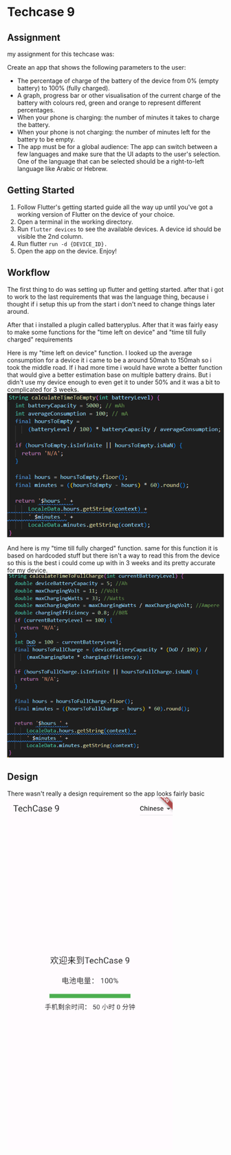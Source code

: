 # Techcase 9

## Assignment

my assignment for this techcase was:

Create an app that shows the following parameters to the user:

- The percentage of charge of the battery of the device from 0% (empty battery) to 100% (fully charged).
- A graph, progress bar or other visualisation of the current charge of the battery with colours red, green and orange to represent different percentages.
- When your phone is charging: the number of minutes it takes to charge the battery.
- When your phone is not charging: the number of minutes left for the battery to be empty.
- The app must be for a global audience: The app can switch between a few languages and make sure that the UI adapts to the user's selection. One of the language that can be selected should be a right-to-left language like Arabic or Hebrew.

## Getting Started

1. Follow Flutter's getting started guide all the way up until you've got a working version of Flutter on the device of your choice.
2. Open a terminal in the working directory.
3. Run `flutter devices` to see the available devices. A device id should be visible the 2nd column.
4. Run flutter `run -d {DEVICE_ID}.`
5. Open the app on the device.
   Enjoy!

## Workflow

The first thing to do was setting up flutter and getting started. after that i got to work to the last requirements that was the language thing, because i thought if i setup this up from the start i don't need to change things later around.

After that i installed a plugin called batteryplus. After that it was fairly easy to make some functions for the "time left on device" and "time till fully charged" requirements

Here is my "time left on device" function. I looked up the average consumption for a device it i came to be a around 50mah to 150mah so i took the middle road. If i had more time i would have wrote a better function that would give a better estimation base on multiple battery drains. But i didn't use my device enough to even get it to under 50% and it was a bit to complicated for 3 weeks.
![](/documentation/img/Schermafbeelding%202024-03-10%20221501.png)

And here is my "time till fully charged" function. same for this function it is based on hardcoded stuff but there isn't a way to read this from the device so this is the best i could come up with in 3 weeks and its pretty accurate for my device.
![](/documentation/img/Schermafbeelding%202024-03-10%20222421.png)

## Design

There wasn't really a design requirement so the app looks fairly basic
![](/documentation/img/Schermafbeelding%202024-03-10%20223433.png)
